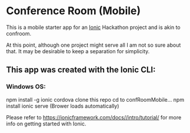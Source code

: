# Conference Room (Mobile)
This is a mobile starter app for an [Ionic](http://ionicframework.com/docs/) Hackathon project and is akin to confroom.

At this point, although one project might serve all I am not so sure about that. It may be desirable to keep a separation for simplicity.

## This app was created with the Ionic CLI:

### Windows OS:
npm install -g ionic cordova
clone this repo
cd to confRoomMobile...
npm install
ionic serve
(Brower loads automatically)

Please refer to https://ionicframework.com/docs//intro/tutorial/ for more info on getting started with Ionic.
